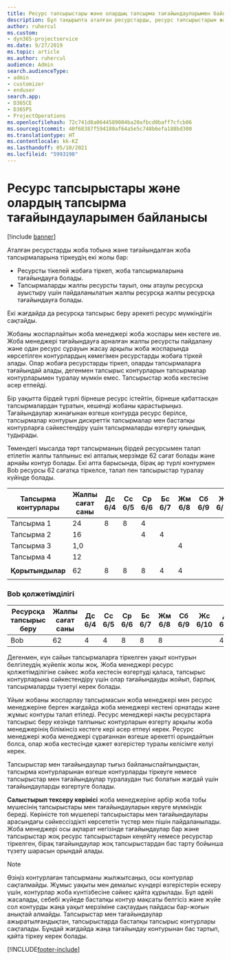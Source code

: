 ```yaml
---
title: Ресурс тапсырыстары және олардың тапсырма тағайындауларымен байланысы
description: Бұл тақырыпта аталған ресурстарды, ресурс тапсырыстарын және тапсырма тағайындауларын басқару және олардың бір-бірімен қалай байланысқаны туралы ақпарат берілген.
author: ruhercul
ms.custom:
- dyn365-projectservice
ms.date: 9/27/2019
ms.topic: article
ms.author: ruhercul
audience: Admin
search.audienceType:
- admin
- customizer
- enduser
search.app:
- D365CE
- D365PS
- ProjectOperations
ms.openlocfilehash: 72c741d8a0644589004ba20afbcd0baff7cfcb06
ms.sourcegitcommit: 40f68387f594180af64a5e5c748b6efa188bd300
ms.translationtype: HT
ms.contentlocale: kk-KZ
ms.lasthandoff: 05/10/2021
ms.locfileid: "5993198"
---
```

# <a name="resource-bookings-and-how-they-relate-to-task-assignments"></a>Ресурс тапсырыстары және олардың тапсырма тағайындауларымен байланысы

[!include [banner](../includes/psa-now-project-operations.md)]

Аталған ресурстарды жоба тобына және тағайындалған жоба тапсырмаларына тіркеудің екі жолы бар:

- Ресурсты тікелей жобаға тіркеп, жоба тапсырмаларына тағайындауға болады.
- Тапсырмаларды жалпы ресурсты тауып, оны атаулы ресурсқа ауыстыру үшін пайдаланылатын жалпы ресурсқа жалпы ресурсқа тағайындауға болады. 

Екі жағдайда да ресурсқа тапсырыс беру әрекеті ресурс мүмкіндігін сақтайды.

Жобаны жоспарлайтын жоба менеджері жоба жоспары мен кестеге ие. Жоба менеджері тағайындауға арналған жалпы ресурсты пайдалану және одан ресурс сұрауын жасау арқылы жоба жоспарында көрсетілген контурлардың көмегімен ресурстарды жобаға тіркей алады. Олар жобаға ресурстарды тіркеп, оларды тапсырмаларға тағайындай алады, дегенмен тапсырыс контурларын тапсырмалар контурларымен туралау мүмкін емес. Тапсырыстар жоба кестесіне әсер етпейді.

Бір уақытта бірдей түрлі бірнеше ресурс істейтін, бірнеше қабаттасқан тапсырмалардан тұратын, кешенді жобаны қарастырыңыз. Тағайындаулар жинағынан өзгеше контурда ресурс берілсе, тапсырмалар контурын дискреттік тапсырмалар мен бастапқы контурларға сәйкестендіру үшін тапсырмаларды өзгерту қиындық тудырады.

Төмендегі мысалда төрт тапсырманың бірдей ресурсымен талап етілетін жалпы талпыныс екі апталық мерзімде 62 сағат болады және арнайы контур болады. Екі апта барысында, бірақ әр түрлі контурмен Bob ресурсы 62 сағатқа тіркелсе, талап пен тапсырыстар туралау күйінде болады.

| **Тапсырма контурлары**    | **Жалпы сағат саны** | Дс 6/4 | Сс 6/5 | Ср 6/6 | Бс 6/7 | Жм 6/8 | Сб 6/9 | Жс 6/10 | Дс 6/11 | Сс 6/12 | Ср 6/13 | Бс 6/14 | Жм 6/15 |
|----------------------|-----------------|--------|--------|--------|--------|--------|--------|---------|---------|---------|---------|---------|---------|
| Тапсырма 1               | 24              | 8      | 8      | 4      |        |        |        |         |         |         | 4       |         |         |
| Тапсырма 2               | 16              |        |        | 4      | 4      |        |        |         | 8       |         |         |         |         |
| Тапсырма 3               | 1,0              |        |        |        |        | 4      |        |         |         | 4       |         | 2       |         |
| Тапсырма 4               | 12              |        |        |        |        |        |        |         |         |         | 4       |         | 8       |
|                      |                 |        |        |        |        |        |        |         |         |         |         |         |         |
| **Қорытындылар**           | 62              | 8      | 8      | 8      | 4      | 4      |        |         | 8       | 4       | 8       | 2       | 8       |
|                      |                 |        |        |        |        |        |        |         |         |         |         |

### <a name="bobs-availability"></a>Bob қолжетімділігі
| **Ресурсқа тапсырыс беру** | **Жалпы сағат саны** | Дс 6/4 | Сс 6/5 | Ср 6/6 | Бс 6/7 | Жм 6/8 | Сб 6/9 | Жс 6/10 | Дс 6/11 | Сс 6/12 | Ср 6/13 | Бс 6/14 | Жм 6/15 |
|------------------------|-----------------|--------|--------|--------|--------|--------|--------|---------|---------|---------|---------|---------|---------|
| Bob                    | 62              | 4      | 4      | 8      | 8      | 8      |        |         | 4       | 4       | 8       | 8       | 6       |

Дегенмен, күн сайын тапсырмаларға тіркелген уақыт контурын белгілеудің жүйелік жолы жоқ. Жоба менеджері ресурс қолжетімділігіне сәйкес жоба кестесін өзгертуді қаласа, тапсырыс контурларына сәйкестендіру үшін олар тағайындауды жойып, барлық тапсырмаларды түзетуі керек болады.

Ұйым жобаны жоспарлау тапсырмасын жоба менеджері мен ресурс менеджеріне берген жағдайда жоба менеджері кестені орнатады және жұмыс контуры талап етіледі. Ресурс менеджері нақты ресурстарға тапсырыс беру кезінде талпыныс контурларын өзгерту арқылы жоба менеджерінің білімінсіз кестеге кері әсер етпеуі керек. Ресурс менеджері жоба менеджері сұрағаннан өзгеше әрекетті орындайтын болса, олар жоба кестесінде қажет өзгерістер туралы келісімге келуі керек.

Тапсырыстар мен тағайындаулар тығыз байланыспайтындықтан, тапсырма контурларынан өзгеше контурларды тіркеуге немесе тапсырыстар мен тағайындаулар туралаудан тыс болатын жағдай үшін тағайындауларды өзгертуге болады.

**Салыстырып тексеру көрінісі** жоба менеджеріне әрбір жоба тобы мүшесінің тапсырыстары мен тағайындауларын көруге мүмкіндік береді. Көріністе топ мүшелері тапсырыстары мен тағайындаулары арасындағы сәйкессіздікті көрсететін түстер мен пішін пайдаланылады. Жоба менеджері осы ақпарат негізінде тағайындаулар бар және тапсырыстар жоқ ресурс тапсырыстарын кеңейту немесе ресурстар тіркелген, бірақ тағайындаулар жоқ тапсырыстардан бас тарту бойынша түзету шарасын орындай алады.

> [!NOTE]
> Өзіңіз контурлаған тапсырманы жылжытсаңыз, осы контурлар сақталмайды. Жұмыс уақыты мен демалыс күндері өзгерістерін ескеру үшін, контурлар жоба күнтізбесіне сәйкес қайта құрылады. Бұл әдейі жасалады, себебі жүйеде бастапқы контур мақсаты белгісіз және жүйе сол контурды жаңа уақыт мерзіміне сақтаудың пайдасы бар-жоғын анықтай алмайды. Тапсырыстар мен тағайындаулар ажыратылғандықтан, тапсырыстарда бастапқы тапсырыс контурлары сақталады. Бұндай жағдайда жаңа тағайындау контурынан бас тартып, қайта тіркеу керек болады.



[!INCLUDE[footer-include](../includes/footer-banner.md)]